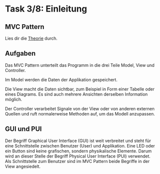 # Task 3/8: Einleitung

## MVC Pattern
Lies dir die [Theorie](https://pi4j.com/getting-started/javafx-mvc-template/#the-mvc-concept) durch.

## Aufgaben
Das MVC Pattern unterteilt das Programm in die drei Teile Model, View und Controller.

Im Model werden die Daten der Applikation gespeichert.

Die View macht die Daten sichtbar, zum Beispiel in Form einer Tabelle oder eines Diagrams. Es sind auch mehrere Ansichten 
derselben Information möglich.

Der Controller verarbeitet Signale von der View oder von anderen externen Quellen und ruft normalerweise Methoden auf, 
um das Modell anzupassen.

## GUI und PUI
Der Begriff Graphical User Interface (GUI) ist weit verbreitet und steht für eine Schnittstelle zwischen Benutzer (User) 
und Applikation. Eine LED oder ein Button sind keine grafischen, sondern physikalische Elemente. Darum wird an dieser Stelle der 
Begriff Physical User Interface (PUI) verwendet. Als Schnittstelle zum Benutzer sind im MVC Pattern beide Begriffe in 
der View angesiedelt.
